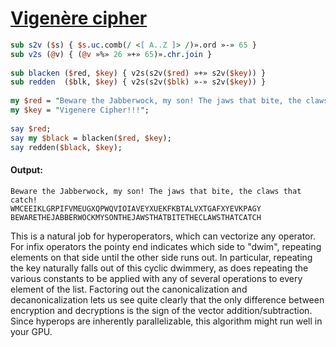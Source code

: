 [1]: http://rosettacode.org/wiki/Vigenère_cipher

# [Vigenère cipher][1]

```perl
sub s2v ($s) { $s.uc.comb(/ <[ A..Z ]> /)».ord »-» 65 }
sub v2s (@v) { (@v »%» 26 »+» 65)».chr.join }
 
sub blacken ($red, $key) { v2s(s2v($red) »+» s2v($key)) }
sub redden  ($blk, $key) { v2s(s2v($blk) »-» s2v($key)) }
 
my $red = "Beware the Jabberwock, my son! The jaws that bite, the claws that catch!";
my $key = "Vigenere Cipher!!!";
 
say $red;
say my $black = blacken($red, $key);
say redden($black, $key);
```

#### Output:
```
Beware the Jabberwock, my son! The jaws that bite, the claws that catch!
WMCEEIKLGRPIFVMEUGXQPWQVIOIAVEYXUEKFKBTALVXTGAFXYEVKPAGY
BEWARETHEJABBERWOCKMYSONTHEJAWSTHATBITETHECLAWSTHATCATCH
```


This is a natural job for hyperoperators, which can vectorize any operator.
For infix operators the pointy end indicates which side to "dwim", repeating
elements on that side until the other side runs out. In particular, repeating
the key naturally falls out of this cyclic dwimmery, as does repeating the various constants to be applied with any of several operations to every element of the list. Factoring out the canonicalization and decanonicalization lets us see quite clearly that the only difference between encryption and decryptions is the sign of the vector addition/subtraction. Since hyperops are inherently parallelizable, this algorithm might run well in your GPU.